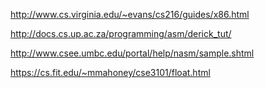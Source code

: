 http://www.cs.virginia.edu/~evans/cs216/guides/x86.html

http://docs.cs.up.ac.za/programming/asm/derick_tut/

http://www.csee.umbc.edu/portal/help/nasm/sample.shtml

https://cs.fit.edu/~mmahoney/cse3101/float.html
